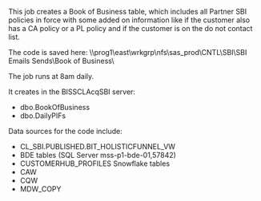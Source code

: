 This job creates a Book of Business table, which includes all Partner SBI policies in force with some added on information like if the customer also has a CA policy or a PL policy and if the customer is on the do not contact list.

The code is saved here: \\\prog1\east\wrkgrp\nfs\sas_prod\CNTL\SBI\SBI Emails Sends\Book of Business\

The job runs at 8am daily.

It creates in the BISSCLAcqSBI server:
  - dbo.BookOfBusiness
  - dbo.DailyPIFs

Data sources for the code include:
  - CL_SBI.PUBLISHED.BIT_HOLISTICFUNNEL_VW
  - BDE tables (SQL Server mss-p1-bde-01,57842)
  - CUSTOMERHUB_PROFILES Snowflake tables
  - CAW
  - CQW
  - MDW_COPY
